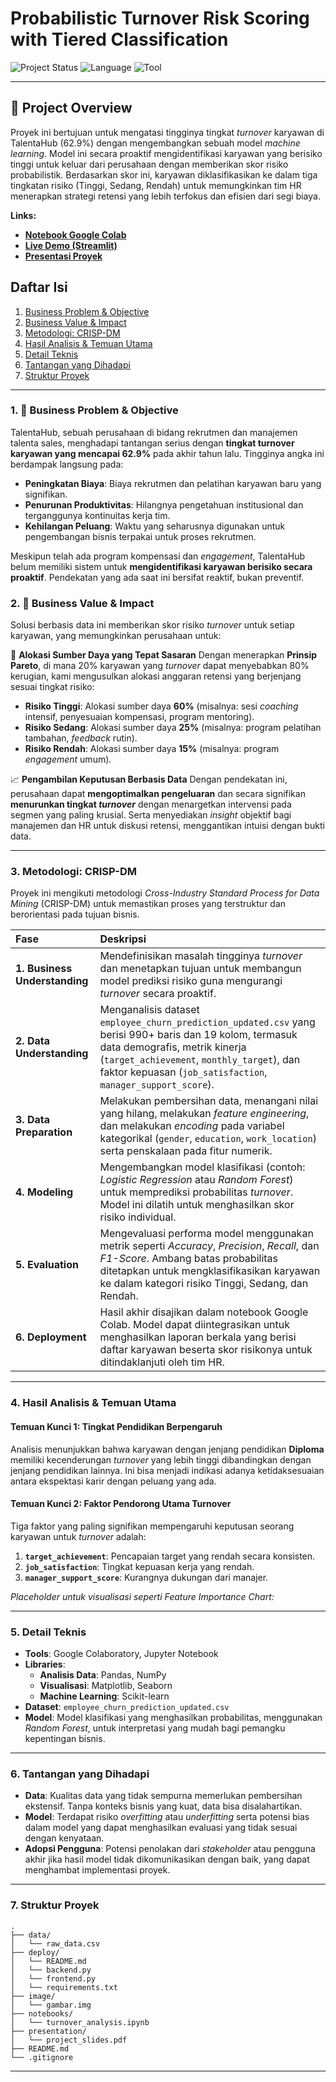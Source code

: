 # Probabilistic Turnover Risk Scoring with Tiered Classification

![Project Status](https://img.shields.io/badge/status-OnProgress-red)
![Language](https://img.shields.io/badge/language-Python-blue)
![Tool](https://img.shields.io/badge/tool-Google_Colab-orange)

---

## 🚀 Project Overview

Proyek ini bertujuan untuk mengatasi tingginya tingkat *turnover* karyawan di TalentaHub (62.9%) dengan mengembangkan sebuah model *machine learning*. Model ini secara proaktif mengidentifikasi karyawan yang berisiko tinggi untuk keluar dari perusahaan dengan memberikan skor risiko probabilistik. Berdasarkan skor ini, karyawan diklasifikasikan ke dalam tiga tingkatan risiko (Tinggi, Sedang, Rendah) untuk memungkinkan tim HR menerapkan strategi retensi yang lebih terfokus dan efisien dari segi biaya.

**Links:**
* **[Notebook Google Colab](https://github.com/Naufaliffa/final-project/tree/main/notebooks)**
* **[Live Demo (Streamlit)](streamlit.io)**
* **[Presentasi Proyek]()**

## Daftar Isi
1.  [Business Problem & Objective](#1--business-problem--objective)
2.  [Business Value & Impact](#2--business-value--impact)
3.  [Metodologi: CRISP-DM](#3-metodologi-crisp-dm)
4.  [Hasil Analisis & Temuan Utama](#4-hasil-analisis--temuan-utama)
5.  [Detail Teknis](#5-detail-teknis)
6.  [Tantangan yang Dihadapi](#6-tantangan-yang-dihadapi)
7.  [Struktur Proyek](#7-struktur-proyek)

---

### 1. 🎯 Business Problem & Objective

TalentaHub, sebuah perusahaan di bidang rekrutmen dan manajemen talenta sales, menghadapi tantangan serius dengan **tingkat turnover karyawan yang mencapai 62.9%** pada akhir tahun lalu. Tingginya angka ini berdampak langsung pada:
* **Peningkatan Biaya**: Biaya rekrutmen dan pelatihan karyawan baru yang signifikan.
* **Penurunan Produktivitas**: Hilangnya pengetahuan institusional dan terganggunya kontinuitas kerja tim.
* **Kehilangan Peluang**: Waktu yang seharusnya digunakan untuk pengembangan bisnis terpakai untuk proses rekrutmen.

Meskipun telah ada program kompensasi dan *engagement*, TalentaHub belum memiliki sistem untuk **mengidentifikasi karyawan berisiko secara proaktif**. Pendekatan yang ada saat ini bersifat reaktif, bukan preventif.

### 2. 💼 Business Value & Impact

Solusi berbasis data ini memberikan skor risiko *turnover* untuk setiap karyawan, yang memungkinkan perusahaan untuk:

🎯 **Alokasi Sumber Daya yang Tepat Sasaran**
Dengan menerapkan **Prinsip Pareto**, di mana 20% karyawan yang *turnover* dapat menyebabkan 80% kerugian, kami mengusulkan alokasi anggaran retensi yang berjenjang sesuai tingkat risiko:
* **Risiko Tinggi**: Alokasi sumber daya **60%** (misalnya: sesi *coaching* intensif, penyesuaian kompensasi, program mentoring).
* **Risiko Sedang**: Alokasi sumber daya **25%** (misalnya: program pelatihan tambahan, *feedback* rutin).
* **Risiko Rendah**: Alokasi sumber daya **15%** (misalnya: program *engagement* umum).

📈 **Pengambilan Keputusan Berbasis Data**
Dengan pendekatan ini, perusahaan dapat **mengoptimalkan pengeluaran** dan secara signifikan **menurunkan tingkat *turnover*** dengan menargetkan intervensi pada segmen yang paling krusial. Serta menyediakan *insight* objektif bagi manajemen dan HR untuk diskusi retensi, menggantikan intuisi dengan bukti data.

---

### 3. Metodologi: CRISP-DM

Proyek ini mengikuti metodologi *Cross-Industry Standard Process for Data Mining* (CRISP-DM) untuk memastikan proses yang terstruktur dan berorientasi pada tujuan bisnis.

| Fase | Deskripsi |
| :--- | :--- |
| **1. Business Understanding** | Mendefinisikan masalah tingginya *turnover* dan menetapkan tujuan untuk membangun model prediksi risiko guna mengurangi *turnover* secara proaktif. |
| **2. Data Understanding** | Menganalisis dataset `employee_churn_prediction_updated.csv` yang berisi 990+ baris dan 19 kolom, termasuk data demografis, metrik kinerja (`target_achievement`, `monthly_target`), dan faktor kepuasan (`job_satisfaction`, `manager_support_score`). |
| **3. Data Preparation** | Melakukan pembersihan data, menangani nilai yang hilang, melakukan *feature engineering*, dan melakukan *encoding* pada variabel kategorikal (`gender`, `education`, `work_location`) serta penskalaan pada fitur numerik. |
| **4. Modeling** | Mengembangkan model klasifikasi (contoh: *Logistic Regression* atau *Random Forest*) untuk memprediksi probabilitas *turnover*. Model ini dilatih untuk menghasilkan skor risiko individual. |
| **5. Evaluation** | Mengevaluasi performa model menggunakan metrik seperti *Accuracy*, *Precision*, *Recall*, dan *F1-Score*. Ambang batas probabilitas ditetapkan untuk mengklasifikasikan karyawan ke dalam kategori risiko Tinggi, Sedang, dan Rendah. |
| **6. Deployment** | Hasil akhir disajikan dalam notebook Google Colab. Model dapat diintegrasikan untuk menghasilkan laporan berkala yang berisi daftar karyawan beserta skor risikonya untuk ditindaklanjuti oleh tim HR. |

---

### 4. Hasil Analisis & Temuan Utama

#### Temuan Kunci 1: Tingkat Pendidikan Berpengaruh
Analisis menunjukkan bahwa karyawan dengan jenjang pendidikan **Diploma** memiliki kecenderungan *turnover* yang lebih tinggi dibandingkan dengan jenjang pendidikan lainnya. Ini bisa menjadi indikasi adanya ketidaksesuaian antara ekspektasi karir dengan peluang yang ada.

#### Temuan Kunci 2: Faktor Pendorong Utama Turnover
Tiga faktor yang paling signifikan mempengaruhi keputusan seorang karyawan untuk *turnover* adalah:
1.  **`target_achievement`**: Pencapaian target yang rendah secara konsisten.
2.  **`job_satisfaction`**: Tingkat kepuasan kerja yang rendah.
3.  **`manager_support_score`**: Kurangnya dukungan dari manajer.

*Placeholder untuk visualisasi seperti Feature Importance Chart:*

---

### 5. Detail Teknis

* **Tools**: Google Colaboratory, Jupyter Notebook
* **Libraries**:
    * **Analisis Data**: Pandas, NumPy
    * **Visualisasi**: Matplotlib, Seaborn
    * **Machine Learning**: Scikit-learn
* **Dataset**: `employee_churn_prediction_updated.csv`
* **Model**: Model klasifikasi yang menghasilkan probabilitas, menggunakan *Random Forest*, untuk interpretasi yang mudah bagi pemangku kepentingan bisnis.

---

### 6. Tantangan yang Dihadapi

* **Data**: Kualitas data yang tidak sempurna memerlukan pembersihan ekstensif. Tanpa konteks bisnis yang kuat, data bisa disalahartikan.
* **Model**: Terdapat risiko *overfitting* atau *underfitting* serta potensi bias dalam model yang dapat menghasilkan evaluasi yang tidak sesuai dengan kenyataan.
* **Adopsi Pengguna**: Potensi penolakan dari *stakeholder* atau pengguna akhir jika hasil model tidak dikomunikasikan dengan baik, yang dapat menghambat implementasi proyek.

---

### 7. Struktur Proyek

```
.
├── data/
│   └── raw_data.csv
├── deploy/
│   └── README.md
│   └── backend.py
│   └── frontend.py
│   └── requirements.txt
├── image/
│   └── gambar.img
├── notebooks/
│   └── turnover_analysis.ipynb
├── presentation/
│   └── project_slides.pdf
├── README.md
└── .gitignore
```

-----


